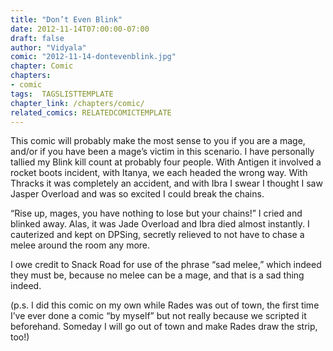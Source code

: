 ```yaml
---
title: "Don’t Even Blink"
date: 2012-11-14T07:00:00-07:00
draft: false
author: "Vidyala"
comic: "2012-11-14-dontevenblink.jpg"
chapter: Comic
chapters:
- comic
tags:  TAGSLISTTEMPLATE
chapter_link: /chapters/comic/
related_comics: RELATEDCOMICTEMPLATE
---
```


This comic will probably make the most sense to you if you are a mage, and/or if you have been a mage’s victim in this scenario. I have personally tallied my Blink kill count at probably four people. With Antigen it involved a rocket boots incident, with Itanya, we each headed the wrong way. With Thracks it was completely an accident, and with Ibra I swear I thought I saw Jasper Overload and was so excited I could break the chains.


“Rise up, mages, you have nothing to lose but your chains!” I cried and blinked away. Alas, it was Jade Overload and Ibra died almost instantly. I cauterized and kept on DPSing, secretly relieved to not have to chase a melee around the room any more.


I owe credit to Snack Road for use of the phrase “sad melee,” which indeed they must be, because no melee can be a mage, and that is a sad thing indeed.


(p.s. I did this comic on my own while Rades was out of town, the first time I’ve ever done a comic “by myself” but not really because we scripted it beforehand. Someday I will go out of town and make Rades draw the strip, too!)

